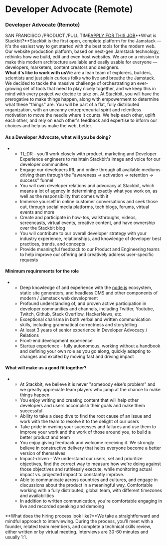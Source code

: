 # Developer Advocate (Remote)

### Developer Advocate (Remote)

SAN FRANCISCO /PRODUCT /FULL TIME[APPLY FOR THIS JOB](https://jobs.lever.co/stackbit/2c37dd53-bc75-4645-8064-c74c4054dca7/apply)**What is Stackbit?**Stackbit is the first open, complete platform for the Jamstack — it's the easiest way to get started with the best tools for the modern web. Our website production platform, based on next-gen Jamstack technology, rethinks how we build, edit and even host websites. We are on a mission to make this modern architecture available and easily usable for everyone — developers, marketers, content creators and designers.\
**What it's like to work with us**We are a lean team of explorers, builders, scientists and just plain curious folks who live and breathe the Jamstack. We decided to tackle the massive challenge of orchestrating an ever-growing set of tools that need to play nicely together, and we keep this in mind with every project we decide to take on. At Stackbit, you will have the prerogative to make things happen, along with empowerment to determine what these "things" are. You will be part of a flat, fully distributed organization, with an uncanny entrepreneurial spirit and relentless motivation to move the needle where it counts. We help each other, uplift each other, and rely on each other's feedback and expertise to inform our choices and help us make the web, better.

#### As a Developer Advocate, what will you be doing?

*
  * TL;DR - you'll work closely with product, marketing and Developer Experience engineers to maintain Stackbit's image and voice for our developer communities
  * Engage our developers IRL and online through all available mediums driving them through the "awareness → activation → retention → success" funnel
  * You will own developer relations and advocacy at Stackbit, which means a lot of agency in determining exactly what you work on, as well as the responsibility that comes with it
  * Immerse yourself in online customer conversations and seek those out, through social media platforms, tech blogs, forums, virtual events and more
  * Create and participate in how-tos, walkthroughs, videos, screencasts, virtual events, creative content, and have ownership over the Stackbit blog
  * You will contribute to our overall developer strategy with your industry experience, relationships, and knowledge of developer best practices, trends, and concepts
  * Provide meaningful feedback to our Product and Engineering teams to help improve our offering and creatively address user-specific requests

#### Minimum requirements for the role

*
  * Deep knowledge of and experience with the [node.js](http://node.js) ecosystem, static site generators, and headless CMS and other components of modern / Jamstack web development
  * Profound understanding of, and proven active participation in developer communities and channels, including Twitter, Youtube, Twitch, Github, Stack Overflow, HackerNews, etc.
  * Exceptional charisma in both verbal and written communication skills, including grammatical correctness and storytelling
  * At least 3 years of senior experience in Developer Advocacy / Relations
  * Front-end development experience
  * Startup experience - fully autonomous, working without a handbook and defining your own role as you go along, quickly adapting to changes and excited by moving fast and driving impact

#### What will make us a good fit together?

*
  * At Stackbit, we believe it is never "somebody else's problem" and we greatly appreciate team players who jump at the chance to make things happen
  * You enjoy writing and creating content that will help other developers and users accomplish their goals and make them successful
  * Ability to take a deep dive to find the root cause of an issue and work with the team to resolve it to the delight of our users
  * Take pride in owning your successes and failures and use them to improve your work and the work of those around you, to build a better product and team
  * You enjoy giving feedback and welcome receiving it. We strongly believe in constructive delivery that helps everyone become a better version of themselves
  * Impact-driven - We understand our users, set and prioritize objectives, find the correct way to measure how we're doing against those objectives and ruthlessly execute, while monitoring actual impact vs. projected impact to constantly improve.
  * Able to communicate across countries and cultures, and engage in discussions about the product in a meaningful way. Comfortable working with a fully distributed, global team, with different timezones and availabilities
  * In addition to written communication, you're comfortable engaging in live and recorded speaking and demoing

**What does the hiring process look like?**We take a straightforward and mindful approach to interviewing. During the process, you'll meet with a founder, related team members, and complete a technical skills review, either written or by virtual meeting. Interviews are 30-60 minutes and usually 1:1.
